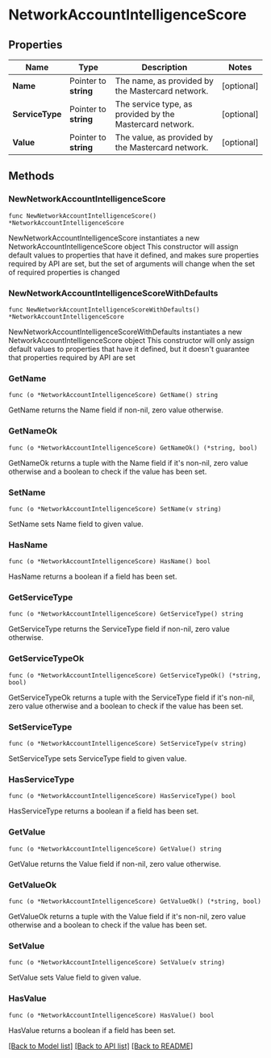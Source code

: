 # NetworkAccountIntelligenceScore

## Properties

Name | Type | Description | Notes
------------ | ------------- | ------------- | -------------
**Name** | Pointer to **string** | The name, as provided by the Mastercard network. | [optional] 
**ServiceType** | Pointer to **string** | The service type, as provided by the Mastercard network. | [optional] 
**Value** | Pointer to **string** | The value, as provided by the Mastercard network. | [optional] 

## Methods

### NewNetworkAccountIntelligenceScore

`func NewNetworkAccountIntelligenceScore() *NetworkAccountIntelligenceScore`

NewNetworkAccountIntelligenceScore instantiates a new NetworkAccountIntelligenceScore object
This constructor will assign default values to properties that have it defined,
and makes sure properties required by API are set, but the set of arguments
will change when the set of required properties is changed

### NewNetworkAccountIntelligenceScoreWithDefaults

`func NewNetworkAccountIntelligenceScoreWithDefaults() *NetworkAccountIntelligenceScore`

NewNetworkAccountIntelligenceScoreWithDefaults instantiates a new NetworkAccountIntelligenceScore object
This constructor will only assign default values to properties that have it defined,
but it doesn't guarantee that properties required by API are set

### GetName

`func (o *NetworkAccountIntelligenceScore) GetName() string`

GetName returns the Name field if non-nil, zero value otherwise.

### GetNameOk

`func (o *NetworkAccountIntelligenceScore) GetNameOk() (*string, bool)`

GetNameOk returns a tuple with the Name field if it's non-nil, zero value otherwise
and a boolean to check if the value has been set.

### SetName

`func (o *NetworkAccountIntelligenceScore) SetName(v string)`

SetName sets Name field to given value.

### HasName

`func (o *NetworkAccountIntelligenceScore) HasName() bool`

HasName returns a boolean if a field has been set.

### GetServiceType

`func (o *NetworkAccountIntelligenceScore) GetServiceType() string`

GetServiceType returns the ServiceType field if non-nil, zero value otherwise.

### GetServiceTypeOk

`func (o *NetworkAccountIntelligenceScore) GetServiceTypeOk() (*string, bool)`

GetServiceTypeOk returns a tuple with the ServiceType field if it's non-nil, zero value otherwise
and a boolean to check if the value has been set.

### SetServiceType

`func (o *NetworkAccountIntelligenceScore) SetServiceType(v string)`

SetServiceType sets ServiceType field to given value.

### HasServiceType

`func (o *NetworkAccountIntelligenceScore) HasServiceType() bool`

HasServiceType returns a boolean if a field has been set.

### GetValue

`func (o *NetworkAccountIntelligenceScore) GetValue() string`

GetValue returns the Value field if non-nil, zero value otherwise.

### GetValueOk

`func (o *NetworkAccountIntelligenceScore) GetValueOk() (*string, bool)`

GetValueOk returns a tuple with the Value field if it's non-nil, zero value otherwise
and a boolean to check if the value has been set.

### SetValue

`func (o *NetworkAccountIntelligenceScore) SetValue(v string)`

SetValue sets Value field to given value.

### HasValue

`func (o *NetworkAccountIntelligenceScore) HasValue() bool`

HasValue returns a boolean if a field has been set.


[[Back to Model list]](../README.md#documentation-for-models) [[Back to API list]](../README.md#documentation-for-api-endpoints) [[Back to README]](../README.md)


